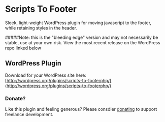 Scripts To Footer
=================

Sleek, light-weight WordPress plugin for moving javascript to the footer, while retaining styles in the header.

#####Note: this is the "bleeding edge" version and may not necessarily be stable, use at your own risk. View the most recent release on the WordPress repo linked below

## WordPress Plugin

Download for your WordPress site here: [http://wordpress.org/plugins/scripts-to-footerphp/](http://wordpress.org/plugins/scripts-to-footerphp/)

### Donate?

Like this plugin and feeling generous? Please consdier [donating](http://joshuadnelson.com/donate) to support freelance development.
